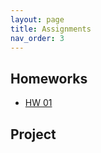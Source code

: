 ```yaml
---
layout: page
title: Assignments
nav_order: 3
---
```


## Homeworks
- [HW 01](/_assignments/hw01.md)


## Project